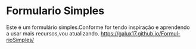 # Formulario Simples

Este é um formulário simples.Conforme for tendo inspiração e aprendendo a usar mais recursos,vou atualizando.
https://galux17.github.io/Formul-rioSimples/
